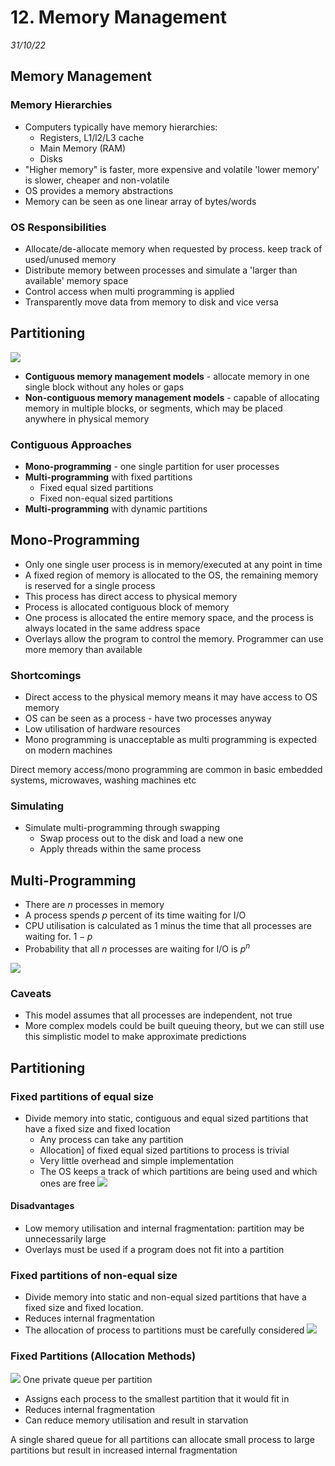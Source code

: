 # 12. Memory Management
_31/10/22_

## Memory Management
### Memory Hierarchies
- Computers typically have memory hierarchies:
	- Registers, L1/l2/L3 cache
	- Main Memory (RAM)
	- Disks
- "Higher memory" is faster, more expensive and volatile 'lower memory' is slower, cheaper and non-volatile
- OS provides a memory abstractions
- Memory can be seen as one linear array of bytes/words
### OS Responsibilities
- Allocate/de-allocate memory when requested by process. keep track of used/unused memory
- Distribute memory between processes and simulate a 'larger than available' memory space
- Control access when multi programming is applied
- Transparently move data from memory to disk and vice versa
## Partitioning
![](../_resources/20221031131258.png)

- **Contiguous memory management models** - allocate memory in one single block without any holes or gaps
- **Non-contiguous memory management models** - capable of allocating memory in multiple blocks, or segments, which may be placed anywhere in physical memory

### Contiguous Approaches
- **Mono-programming** - one single partition for user processes
- **Multi-programming** with fixed partitions
	- Fixed equal sized partitions
	- Fixed non-equal sized partitions
- **Multi-programming** with dynamic partitions

## Mono-Programming
- Only one single user process is in memory/executed at any point in time
- A fixed region of memory is allocated to the OS, the remaining memory is reserved for a single process
- This process has direct access to physical memory
- Process is allocated contiguous block of memory
- One process is allocated the entire memory space, and the process is always located in the same address space
- Overlays allow the program to control the memory. Programmer can use more memory than available
### Shortcomings
- Direct access to the physical memory means it may have access to OS memory
- OS can be seen as a process - have two processes anyway
- Low utilisation of hardware resources
- Mono programming is unacceptable as multi programming is expected on modern machines

Direct memory access/mono programming are common in basic embedded systems, microwaves, washing machines etc

### Simulating
- Simulate multi-programming through swapping
	- Swap process out to the disk and load a new one
	- Apply threads within the same process

## Multi-Programming
- There are $n$ processes in memory
- A process spends $p$ percent of its time waiting for I/O
- CPU utilisation is calculated as 1 minus the time that all processes are waiting for. $1-p$
- Probability that all $n$ processes are waiting for I/O is $p^n$ 

![](../_resources/20221031165944.png)

### Caveats
- This model assumes that all processes are independent, not true
- More complex models could be built queuing theory, but we can still use this simplistic model to make approximate predictions 

## Partitioning 
### Fixed partitions of equal size
- Divide memory into static, contiguous and equal sized partitions that have a fixed size and fixed location
	- Any process can take any partition
	- Allocation] of fixed equal sized partitions to process is trivial
	- Very little overhead and simple implementation
	- The OS keeps a track of which partitions are being used and which ones are free
![](../_resources/20221031170820.png)

#### Disadvantages
- Low memory utilisation and internal fragmentation: partition may be unnecessarily large
- Overlays must be used if a program does not fit into a partition

### Fixed partitions of non-equal size
- Divide memory into static and non-equal sized partitions that have a fixed size and fixed location. 
- Reduces internal fragmentation
- The allocation of process to partitions must be carefully considered
![](../_resources/20221102114351.png)

### Fixed Partitions (Allocation Methods)
![](../_resources/20221102114428.png)
One private queue per partition
- Assigns each process to the smallest partition that it would fit in
- Reduces internal fragmentation
- Can reduce memory utilisation and result in starvation

A single shared queue for all partitions can allocate small process to large partitions but result in increased internal fragmentation